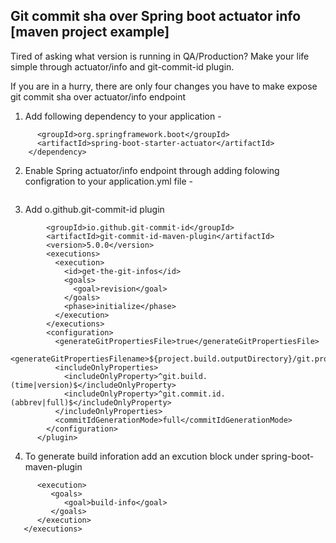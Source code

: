 ## Git commit sha over Spring boot actuator info [maven project example]

Tired of asking what version is running in QA/Production? Make your life simple through actuator/info and git-commit-id plugin.

If you are in a hurry, there are only four changes you have to make expose git commit sha over actuator/info endpoint

1. Add following dependency to your application - 

```<dependency>
      <groupId>org.springframework.boot</groupId>
      <artifactId>spring-boot-starter-actuator</artifactId>
    </dependency> 
```

2. Enable Spring actuator/info endpoint through adding folowing configration to your application.yml file - 

```management.endpoints.web.exposure.include: info
```

3. Add o.github.git-commit-id plugin 

```<plugin>
        <groupId>io.github.git-commit-id</groupId>
        <artifactId>git-commit-id-maven-plugin</artifactId>
        <version>5.0.0</version>
        <executions>
          <execution>
            <id>get-the-git-infos</id>
            <goals>
              <goal>revision</goal>
            </goals>
            <phase>initialize</phase>
          </execution>
        </executions>
        <configuration>
          <generateGitPropertiesFile>true</generateGitPropertiesFile>
          <generateGitPropertiesFilename>${project.build.outputDirectory}/git.properties</generateGitPropertiesFilename>
          <includeOnlyProperties>
            <includeOnlyProperty>^git.build.(time|version)$</includeOnlyProperty>
            <includeOnlyProperty>^git.commit.id.(abbrev|full)$</includeOnlyProperty>
          </includeOnlyProperties>
          <commitIdGenerationMode>full</commitIdGenerationMode>
        </configuration>
      </plugin>
```

4. To generate build inforation add an excution block under spring-boot-maven-plugin

```<executions>
      <execution>
         <goals>
            <goal>build-info</goal>
         </goals>
      </execution>
   </executions>
```

